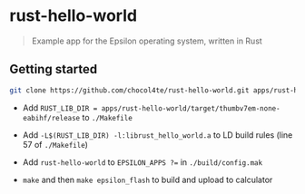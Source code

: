 # rust-hello-world

>Example app for the Epsilon operating system, written in Rust

## Getting started

```bash
git clone https://github.com/chocol4te/rust-hello-world.git apps/rust-hello-word
```

* Add `RUST_LIB_DIR = apps/rust-hello-world/target/thumbv7em-none-eabihf/release` to `./Makefile`

* Add `-L$(RUST_LIB_DIR) -l:librust_hello_world.a` to LD build rules (line 57 of `./Makefile`)

* Add `rust-hello-world` to `EPSILON_APPS ?=` in `./build/config.mak`

* `make` and then `make epsilon_flash` to build and upload to calculator
